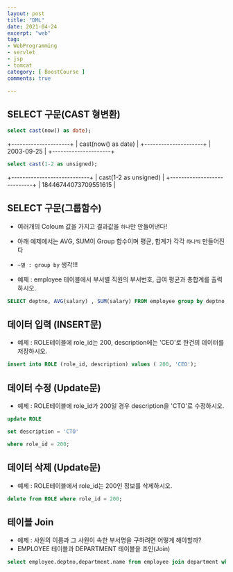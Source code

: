 ```yaml
---
layout: post
title: "DML"
date: 2021-04-24
excerpt: "web"
tag:
- WebProgramming
- servlet
- jsp
- tomcat
category: [ BoostCourse ]
comments: true

---
```



## SELECT 구문(CAST 형변환)

```sql
select cast(now() as date);
```
+---------------------+
| cast(now() as date) |
+---------------------+
| 2003-09-25          |
+---------------------+

```sql
select cast(1-2 as unsigned);
```
+----------------------------+
|   cast(1-2 as unsigned)    |
+----------------------------+
|  18446744073709551615 |


## SELECT 구문(그룹함수)

- 여러개의 Coloum 값을 가지고 결과값을 `하나`만 만들어낸다!
- 아래 예제에서는 AVG, SUM이 Group 함수이며 평균, 합계가 각각 `하나씩` 만들어진다
- `~별 : group by` 생각!!!

- 예제 : employee 테이블에서 부서별 직원의 부서번호, 급여 평균과 총합계를 출력하시오.

```sql
SELECT deptno, AVG(salary) , SUM(salary) FROM employee group by deptno;
```


## 데이터 입력 (INSERT문)

- 예제 : ROLE테이블에 role_id는 200, description에는 'CEO'로 한건의 데이터를 저장하시오.

```sql
insert into ROLE (role_id, description) values ( 200, 'CEO');
```


## 데이터 수정 (Update문)

- 예제 : ROLE테이블에 role_id가 200일 경우 description을 'CTO'로 수정하시오.

```sql
update ROLE

set description = 'CTO'

where role_id = 200;
```

## 데이터 삭제 (Update문)

- 예제 : ROLE테이블에서 role_id는 200인 정보를 삭제하시오.

```sql
delete from ROLE where role_id = 200;
```

## 테이블 Join

- 예제 : 사원의 이름과 그 사원이 속한 부서명을 구하려면 어떻게 해야할까?
- EMPLOYEE 테이블과 DEPARTMENT 테이블을 조인(Join)

```sql
select employee.deptno,department.name from employee join department where employee.deptno = department.deptno group by deptno;
```
